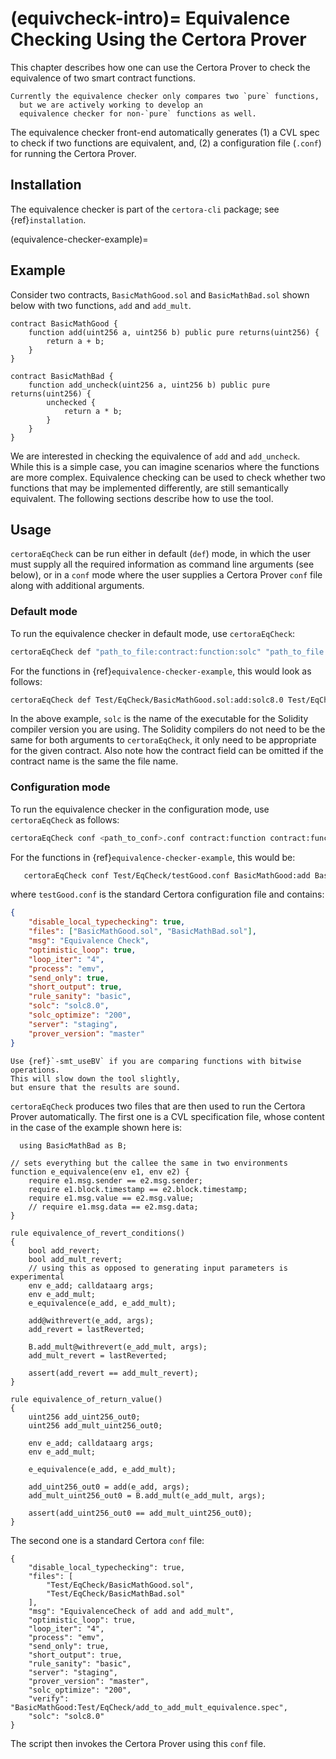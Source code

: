 (equivcheck-intro)=
Equivalence Checking Using the Certora Prover
=================================

This chapter describes how one can use the Certora Prover to
  check the equivalence of two smart contract functions.

```{note}
Currently the equivalence checker only compares two `pure` functions,
  but we are actively working to develop an
  equivalence checker for non-`pure` functions as well.
```

The equivalence checker front-end automatically generates (1) a
  CVL spec to check if two functions are equivalent, and, (2) a
  configuration file (`.conf`) for running the Certora Prover.

## Installation

The equivalence checker is part of the `certora-cli` package; see {ref}`installation`.


(equivalence-checker-example)=
## Example

Consider two contracts, `BasicMathGood.sol` and `BasicMathBad.sol` shown
  below with two functions, `add` and `add_mult`.

```solidity
contract BasicMathGood {
    function add(uint256 a, uint256 b) public pure returns(uint256) {
        return a + b;
    }
}

contract BasicMathBad {
    function add_uncheck(uint256 a, uint256 b) public pure returns(uint256) {
        unchecked {
            return a * b;
        }
    }
}
```

We are interested in checking the equivalence of `add` and `add_uncheck`.
While this is a simple case,
  you can imagine scenarios where
  the functions are more complex.
Equivalence checking can be used to check whether two functions that
  may be implemented differently, are still semantically equivalent.
The following sections describe how to use the tool.

## Usage

`certoraEqCheck` can be run either in default (`def`) mode,
 in which the user must supply all the required information as
 command line arguments (see below),
 or in a `conf` mode where the user supplies a
 Certora Prover `conf` file along with additional arguments.

### Default mode

To run the equivalence checker in default mode,
  use `certoraEqCheck`:

```bash
certoraEqCheck def "path_to_file:contract:function:solc" "path_to_file:contract:function:solc"
```

For the functions in {ref}`equivalence-checker-example`, this would look as follows:

```bash
certoraEqCheck def Test/EqCheck/BasicMathGood.sol:add:solc8.0 Test/EqCheck/BasicMathBad.sol:add_pass:solc8.0
```

In the above example, `solc` is the name of the executable
  for the Solidity compiler version you are using.
The Solidity compilers do not need to be the same for both arguments to
 `certoraEqCheck`, it only need to be appropriate for the given contract.
Also note how
  the contract field can be omitted if the contract name is the same
  the file name.


### Configuration mode

To run the equivalence checker in the configuration mode,
  use `certoraEqCheck` as follows:

```bash
certoraEqCheck conf <path_to_conf>.conf contract:function contract:function
```

For the functions in {ref}`equivalence-checker-example`, this would be:

```bash
   certoraEqCheck conf Test/EqCheck/testGood.conf BasicMathGood:add BasicMathBad:add_mult
```

where `testGood.conf` is the standard Certora configuration file
  and contains:

```json
{
    "disable_local_typechecking": true,
    "files": ["BasicMathGood.sol", "BasicMathBad.sol"],
    "msg": "Equivalence Check",
    "optimistic_loop": true,
    "loop_iter": "4",
    "process": "emv",
    "send_only": true,
    "short_output": true,
    "rule_sanity": "basic",
    "solc": "solc8.0",
    "solc_optimize": "200",
    "server": "staging",
    "prover_version": "master"
}
```

```{note}
Use {ref}`-smt_useBV` if you are comparing functions with bitwise operations.
This will slow down the tool slightly,
but ensure that the results are sound.
```

`certoraEqCheck` produces two files that are then used to run the
  Certora Prover automatically.
The first one is a CVL specification file, whose content
  in the case of the example shown here is:

```
  using BasicMathBad as B;

// sets everything but the callee the same in two environments
function e_equivalence(env e1, env e2) {
    require e1.msg.sender == e2.msg.sender;
    require e1.block.timestamp == e2.block.timestamp;
    require e1.msg.value == e2.msg.value;
    // require e1.msg.data == e2.msg.data;
}

rule equivalence_of_revert_conditions()
{
    bool add_revert;
    bool add_mult_revert;
    // using this as opposed to generating input parameters is experimental
    env e_add; calldataarg args;
    env e_add_mult;
    e_equivalence(e_add, e_add_mult);

    add@withrevert(e_add, args);
    add_revert = lastReverted;

    B.add_mult@withrevert(e_add_mult, args);
    add_mult_revert = lastReverted;

    assert(add_revert == add_mult_revert);
}

rule equivalence_of_return_value()
{
    uint256 add_uint256_out0;
    uint256 add_mult_uint256_out0;

    env e_add; calldataarg args;
    env e_add_mult;

    e_equivalence(e_add, e_add_mult);

    add_uint256_out0 = add(e_add, args);
    add_mult_uint256_out0 = B.add_mult(e_add_mult, args);

    assert(add_uint256_out0 == add_mult_uint256_out0);
}
```

The second one is a standard Certora `conf` file:

```
{
    "disable_local_typechecking": true,
    "files": [
        "Test/EqCheck/BasicMathGood.sol",
        "Test/EqCheck/BasicMathBad.sol"
    ],
    "msg": "EquivalenceCheck of add and add_mult",
    "optimistic_loop": true,
    "loop_iter": "4",
    "process": "emv",
    "send_only": true,
    "short_output": true,
    "rule_sanity": "basic",
    "server": "staging",
    "prover_version": "master",
    "solc_optimize": "200",
    "verify": "BasicMathGood:Test/EqCheck/add_to_add_mult_equivalence.spec",
    "solc": "solc8.0"
}
```

The script then invokes the Certora Prover using this `conf` file.
